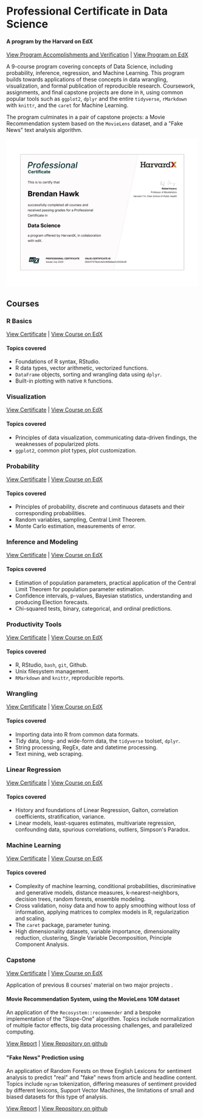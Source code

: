 # Professional Certificate in Data Science
#### A program by the Harvard on EdX

[View Program Accomplishments and Verification](https://credentials.edx.org/records/programs/shared/92e3d3daba6c4ba4afbd556b8cb5c8e9/) | [View Program on EdX](https://www.edx.org/professional-certificate/harvardx-data-science)

A 9-course program covering concepts of Data Science, including probability, inference, regression, and Machine Learning. This program builds towards applications of these concepts in data wrangling, visualization, and formal publication of reproducible research. Coursework, assignments, and final capstone projects are done in `R`, using common popular tools such as `ggplot2`, `dplyr` and the entire `tidyverse`, `rMarkdown` with `knittr`, and the `caret` for Machine Learning.

The program culminates in a pair of capstone projects: a Movie Recommendation system based on the `MovieLens` dataset, and a "Fake News" text analysis algorithm.

<a href="Professional%20Certificate%20In%20Data%20Science.pdf" width="640" /><img src="Professional%20Certificate%20In%20Data%20Science.png" width="640" /></a>

## Courses

### R Basics

[View Certificate](Course%20Certificates/PH125.1x%20R%20Basics.pdf) | [View Course on EdX](https://www.edx.org/course/data-science-r-basics) 

#### Topics covered

+ Foundations of R syntax, RStudio.
+ R data types, vector arithmetic, vectorized functions.
+ `DataFrame` objects, sorting and wrangling data using `dplyr`.
+ Built-in plotting with native `R` functions.

### Visualization

[View Certificate](Course%20Certificates/PH125.2x%20Visualization.pdf) | [View Course on EdX](https://www.edx.org/course/data-science-visualization) 

#### Topics covered

+ Principles of data visualization, communicating data-driven findings, the weaknesses of popularized plots.
+ `ggplot2`, common plot types, plot customization.

### Probability

[View Certificate](Course%20Certificates/PH125.3x%20Probability.pdf) | [View Course on EdX](https://www.edx.org/course/data-science-probability) 

#### Topics covered

+ Principles of probability, discrete and continuous datasets and their corresponding probabilities.
+ Random variables, sampling, Central Limit Theorem.
+ Monte Carlo estimation, measurements of error.

### Inference and Modeling

[View Certificate](Course%20Certificates/PH125.4x%20Inference%20And%20Modeling.pdf) | [View Course on EdX](https://www.edx.org/course/data-science-inference-and-modeling) 

#### Topics covered

+ Estimation of population parameters, practical application of the Central Limit Theorem for population parameter estimation.
+ Confidence intervals, p-values, Bayesian statistics, understanding and producing Election forecasts.
+ Chi-squared tests, binary, categorical, and ordinal predictions.

### Productivity Tools

[View Certificate](Course%20Certificates/PH125.5x%20Productivity%20Tools.pdf) | [View Course on EdX](https://www.edx.org/course/data-science-productivity-tools) 

#### Topics covered

+ R, RStudio, `bash`, `git`, Github.
+ Unix filesystem management.
+ `RMarkdown` and `knittr`, reproducible reports.

### Wrangling

[View Certificate](Course%20Certificates/PH125.6x%20Wrangling.pdf) | [View Course on EdX](https://www.edx.org/course/data-science-wrangling) 

#### Topics covered

+ Importing data into R from common data formats.
+ Tidy data, long- and wide-form data, the `tidyverse` toolset, `dplyr`.
+ String processing, RegEx, date and datetime processing.
+ Text mining, web scraping.

### Linear Regression

[View Certificate](Course%20Certificates/PH125.7x%20Linear%20Regression.pdf) | [View Course on EdX](https://www.edx.org/course/data-science-linear-regression) 

#### Topics covered

+ History and foundations of Linear Regression, Galton, correlation coefficients, stratification, variance.
+ Linear models, least-squares estimates, multivariate regression, confounding data, spurious correlations, outliers, Simpson's Paradox.

### Machine Learning

[View Certificate](Course%20Certificates/PH125.8x%20Machine%20Learning.pdf) | [View Course on EdX](https://www.edx.org/course/data-science-machine-learning) 

#### Topics covered

+ Complexity of machine learning, conditional probabilities, discriminative and generative models, distance measures, k-nearest-neighbors, decision trees, random forests, ensemble modeling.
+ Cross validation, noisy data and how to apply smoothing without loss of information, applying matrices to complex models in R, regularization and scaling.
+ The `caret` package, parameter tuning.
+ High dimensionality datasets, variable importance, dimensionality reduction, clustering, Single Variable Decomposition,  Principle Component Analysis.

### Capstone

[View Certificate](Course%20Certificates/PH125.9x%20Capstone.pdf) | [View Course on EdX](https://www.edx.org/course/data-science-capstone)

Application of previous 8 courses' material on two major projects .

#### Movie Recommendation System, using the MovieLens 10M dataset
An application of the `Recosystem::recommender` and a bespoke implementation of the "Slope-One" algorithm. Topics include normalization of multiple factor effects, big data processing challenges, and parallelized computing.

[View Report](https://github.com/bjhawk/PH125.9x-movielens/blob/master/report.pdf) | [View Repository on github](https://github.com/bjhawk/PH125.9x-movielens/)

#### "Fake News" Prediction using
An application of Random Forests on three English Lexicons for sentiment analysis to predict "real" and "fake" news from article and headline content. Topics include `ngram` tokenization, differing measures of sentiment provided by different lexicons, Support Vector Machines, the limitations of small and biased datasets for this type of analysis.

[View Report](https://github.com/bjhawk/PH125.9x-fakenews/blob/master/report.pdf) | [View Repository on github](https://github.com/bjhawk/PH125.9x-fakenews/)
